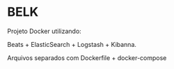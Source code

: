 # BELK

Projeto Docker utilizando:

Beats + ElasticSearch + Logstash + Kibanna. 

Arquivos separados com Dockerfile + docker-compose


